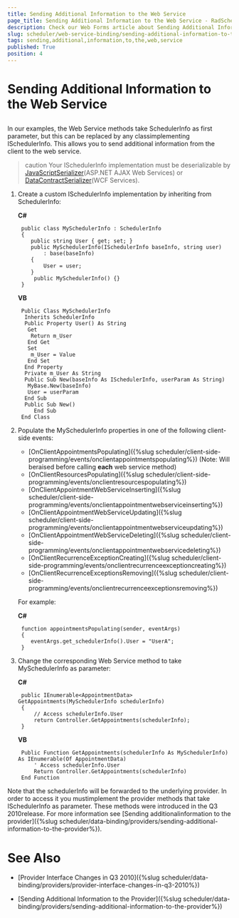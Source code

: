 ```yaml
---
title: Sending Additional Information to the Web Service
page_title: Sending Additional Information to the Web Service - RadScheduler
description: Check our Web Forms article about Sending Additional Information to the Web Service.
slug: scheduler/web-service-binding/sending-additional-information-to-the-web-service
tags: sending,additional,information,to,the,web,service
published: True
position: 4
---
```


# Sending Additional Information to the Web Service



## 

In our examples, the Web Service methods take SchedulerInfo as first parameter, but this can be replaced by any classimplementing ISchedulerInfo. This allows you to send additional information from the client to the web service.

>caution Your ISchedulerInfo implementation must be deserializable by [JavaScriptSerializer](https://msdn.microsoft.com/en-us/library/ee191864.aspx?PHPSESSID=e92f822fa484825901474a21f8abdca0)(ASP.NET AJAX Web Services) or [DataContractSerializer](https://msdn.microsoft.com/en-us/library/system.runtime.serialization.json.datacontractjsonserializer.aspx)(WCF Services).
>


1. Create a custom ISchedulerInfo implementation by inheriting from SchedulerInfo:

	**C#**
	     
		public class MySchedulerInfo : SchedulerInfo
		{
		   public string User { get; set; }
		   public MySchedulerInfo(ISchedulerInfo baseInfo, string user)
			   : base(baseInfo)
		   {
			   User = user;
		   }
			public MySchedulerInfo() {}
		}  
		
	**VB**
	
		Public Class MySchedulerInfo
		 Inherits SchedulerInfo
		 Public Property User() As String
		  Get
		   Return m_User
		  End Get
		  Set
		   m_User = Value
		  End Set
		 End Property
		 Private m_User As String
		 Public Sub New(baseInfo As ISchedulerInfo, userParam As String)
		  MyBase.New(baseInfo)
		  User = userParam
		 End Sub
		 Public Sub New()
			End Sub
		End Class 
	

2. Populate the MySchedulerInfo properties in one of the following client-side events:
	* [OnClientAppointmentsPopulating]({%slug scheduler/client-side-programming/events/onclientappointmentspopulating%}) (Note: Will beraised before calling **each** web service method)
	* [OnClientResourcesPopulating]({%slug scheduler/client-side-programming/events/onclientresourcespopulating%})
	* [OnClientAppointmentWebServiceInserting]({%slug scheduler/client-side-programming/events/onclientappointmentwebserviceinserting%})
	* [OnClientAppointmentWebServiceUpdating]({%slug scheduler/client-side-programming/events/onclientappointmentwebserviceupdating%})
	* [OnClientAppointmentWebServiceDeleting]({%slug scheduler/client-side-programming/events/onclientappointmentwebservicedeleting%})
	* [OnClientRecurrenceExceptionCreating]({%slug scheduler/client-side-programming/events/onclientrecurrenceexceptioncreating%})
	* [OnClientRecurrenceExceptionsRemoving]({%slug scheduler/client-side-programming/events/onclientrecurrenceexceptionsremoving%})
	
	For example:

	**C#**
		 
		function appointmentsPopulating(sender, eventArgs)
		{
		   eventArgs.get_schedulerInfo().User = "UserA";
		} 
				

3. Change the corresponding Web Service method to take MySchedulerInfo as parameter:


	**C#**
					
		public IEnumerable<AppointmentData> GetAppointments(MySchedulerInfo schedulerInfo)
		{
			// Access schedulerInfo.User
			return Controller.GetAppointments(schedulerInfo);
		}
			

	**VB**
				
		Public Function GetAppointments(schedulerInfo As MySchedulerInfo) As IEnumerable(Of AppointmentData)
			' Access schedulerInfo.User
			Return Controller.GetAppointments(schedulerInfo)
		End Function
				

Note that the schedulerInfo will be forwarded to the underlying provider. In order to access it you mustimplement the provider methods that take ISchedulerInfo as parameter. These methods were introduced in the Q3 2010release. For more information see [Sending additionalinformation to the provider]({%slug scheduler/data-binding/providers/sending-additional-information-to-the-provider%}).

# See Also

 * [Provider Interface Changes in Q3 2010]({%slug scheduler/data-binding/providers/provider-interface-changes-in-q3-2010%})

 * [Sending Additional Information to the Provider]({%slug scheduler/data-binding/providers/sending-additional-information-to-the-provider%})
